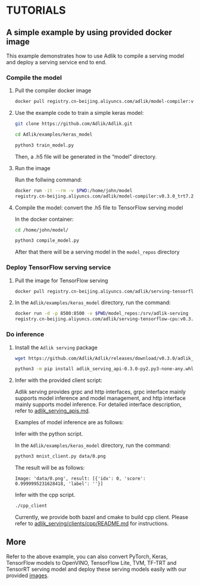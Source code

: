 # TUTORIALS

## A simple example by using provided docker image

This example demonstrates how to use Adlik to compile a serving model and deploy a serving service end to end.

### Compile the model

1. Pull the compiler docker image

    ```sh
    docker pull registry.cn-beijing.aliyuncs.com/adlik/model-compiler:v0.3.0_trt7.2.1.6_cuda10.2
    ```

2. Use the example code to train a simple keras model:

    ```sh
    git clone https://github.com/Adlik/Adlik.git

    cd Adlik/examples/keras_model
    
    python3 train_model.py
    ```

   Then, a .h5 file will be generated in the “model” directory.

3. Run the image

   Run the follwing command:

    ```sh
    docker run -it --rm -v $PWD:/home/john/model
    registry.cn-beijing.aliyuncs.com/adlik/model-compiler:v0.3.0_trt7.2.1.6_cuda10.2 bash
    ```

4. Compile the model: convert the .h5 file to TensorFlow serving model

   In the docker container:

    ```sh
    cd /home/john/model/

    python3 compile_model.py
    ```

   After that there will be a serving model in the `model_repos` directory

### Deploy TensorFlow serving service

1. Pull the image for TensorFlow serving

    ```sh
    docker pull registry.cn-beijing.aliyuncs.com/adlik/serving-tensorflow-cpu:v0.3.0
    ```

2. In the `Adlik/examples/keras_model` directory, run the command:

    ```sh
    docker run -d -p 8500:8500 -v $PWD/model_repos:/srv/adlik-serving
    registry.cn-beijing.aliyuncs.com/adlik/serving-tensorflow-cpu:v0.3.0
    ```

### Do inference

1. Install the `Adlik serving` package

    ```sh
    wget https://github.com/Adlik/Adlik/releases/download/v0.3.0/adlik_serving_api-0.3.0-py2.py3-none-any.whl

    python3 -m pip install adlik_serving_api-0.3.0-py2.py3-none-any.whl
    ```

2. Infer with the provided client script:

   Adlik serving provides grpc and http interfaces, grpc interface mainly supports model inference and model management,
   and http interface mainly supports model inference. For detailed interface description, refer to [adlik_serving_apis.md](adlik_serving/clients/adlik_serving_apis.md).

   Examples of model inference are as follows:

   Infer with the python script.

   In the `Adlik/examples/keras_model` directory, run the command:

    ```sh
    python3 mnist_client.py data/0.png
    ```

   The result will be as follows:

    ```text
    Image: 'data/0.png', result: [{'idx': 0, 'score': 0.9999995231628418, 'label': ''}]
    ```

   Infer with the cpp script.

    ```sh
    ./cpp_client
    ```

   Currently, we provide both bazel and cmake to build cpp client. Please refer to
   [adlik_serving/clients/cpp/README.md](adlik_serving/clients/cpp/README.md) for instructions.

## More

Refer to the above example, you can also convert PyTorch, Keras, TensorFlow models to OpenVINO, TensorFlow Lite, TVM,
TF-TRT and TensorRT serving model and deploy these serving models easily with our provided [images](README.md#Docker-images).
